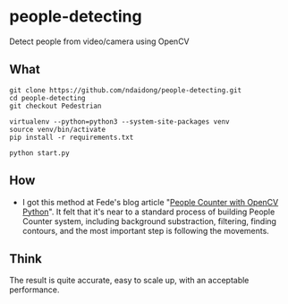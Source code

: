 # people-detecting
Detect people from video/camera using OpenCV


## What


```
git clone https://github.com/ndaidong/people-detecting.git
cd people-detecting
git checkout Pedestrian

virtualenv --python=python3 --system-site-packages venv
source venv/bin/activate
pip install -r requirements.txt

python start.py
```

## How

- I got this method at Fede's blog article "[People Counter with OpenCV Python](https://www.femb.com.mx/people-counter/people-counter-with-opencv-python/)". It felt that it's near to a standard process of building People Counter system, including background substraction, filtering, finding contours, and the most important step is following the movements.


## Think

The result is quite accurate, easy to scale up, with an acceptable performance.
